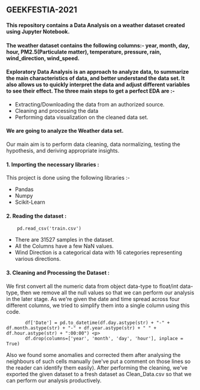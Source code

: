## GEEKFESTIA-2021

#### This repository contains a Data Analysis on a weather dataset created using Jupyter Notebook.
#### The weather dataset contains the following columns:- **year, month, day, hour, PM2.5(Particulate matter), temperature, pressure, rain, wind_direction, wind_speed.**  <p>
 <!--- <em> Pariculate matter :- PM stands for particulate matter (also called particle pollution): the term for a mixture of solid particles and liquid droplets found in the                             air. Some particles, such as dust, dirt, soot, or smoke, are large or dark enough to be seen with the naked eye. <p>
   Temperature :- Temperature is a degree of hotness or coldness the can be measured using a thermometer. <p>
   Pressure:- Atmospheric or air pressure is the force per unit of area exerted on the Earth’s surface by the weight of the air above the surface. <p>
   Rain :- The condensed moisture of the atmosphere falling visibly in separate drops. <p>
   Wind direction :- Wind direction is defined as the direction the wind is coming from. If you stand so that the wind is blowing directly into your face, the direction                      you are facing names the wind.For general purposes, the wind direction is reported to eight compass points: N, NE, E, SE, S, SW, W, NW. <p>
   Wind speed :- In meteorology, wind speed, or wind flow speed, is a fundamental atmospheric quantity caused by air moving from high to low pressure, usually due to                      changes in temperature. <p> </em> --->
#### Exploratory Data Analysis is an approach to analyze data, to summarize the main characteristics of data, and better understand the data set. It also allows us to quickly interpret the data and adjust different variables to see their effect. The three main steps to get a perfect EDA are :-
* Extracting/Downloading the data from an authorized source.
* Cleaning and processing the data 
* Performing data visualization on the cleaned data set.

#### We are going to analyze the Weather data set. <p>
Our main aim is to perform data cleaning, data normalizing, testing the hypothesis, and deriving appropriate insights.

#### 1. Importing the necessary libraries :<p>
   This project is done using the following libraries :-
   * Pandas
   * Numpy
   * Scikit-Learn 
   <!--- * Matplotlib --->
   
#### 2. Reading the dataset : <p>
        pd.read_csv('train.csv')
  * There are 31527 samples in the dataset.
  * All the Columns have a few NaN values.
  * Wind Direction is a categorical data with 16 categories representing various directions.

#### 3. Cleaning and Processing the Dataset : <p>
   We first convert all the numeric data from object data-type to float/int data-type, then we remove all the null values so that we can perform our analysis in the later stage. As we're given the date and time spread across four different columns, we tried to simplify them into a single column using this code. <p>
      
           df['Date'] = pd.to_datetime(df.day.astype(str) + "-" + df.month.astype(str) + "-" + df.year.astype(str) + " " + df.hour.astype(str) + ":00:00") <p>
           df.drop(columns=['year', 'month', 'day', 'hour'], inplace = True)
             
 Also we found some anomalies and corrected them after analysing the neighbours of such cells manually (we've put a comment on those lines so the reader can identify them easily).
After performing the cleaning, we've exported the given dataset to a fresh dataset as Clean_Data.csv so that we can perform our analysis productively. 
